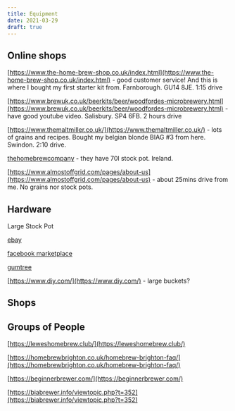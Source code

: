```yaml
---
title: Equipment 
date: 2021-03-29
draft: true
---
```



## Online shops


[https://www.the-home-brew-shop.co.uk/index.html](https://www.the-home-brew-shop.co.uk/index.html) - good customer service! And this is where I bought my first starter kit from. Farnborough. GU14 8JE.  1:15 drive

[https://www.brewuk.co.uk/beerkits/beer/woodfordes-microbrewery.html](https://www.brewuk.co.uk/beerkits/beer/woodfordes-microbrewery.html) - have good youtube video. Salisbury. SP4 6FB. 2 hours drive

[https://www.themaltmiller.co.uk/](https://www.themaltmiller.co.uk/) - lots of grains and recipes. Bought my belgian blonde BIAG #3 from here. Swindon. 2:10 drive.


[thehomebrewcompany](https://www.thehomebrewcompany.co.uk/index.php?main_page=advanced_search_result&keyword=pot&autocomplate_id=&search_in_description=1&zenid=tq5okc6e3fvn80ni9vhjonrcu5) - they have 70l stock pot. Ireland.

[https://www.almostoffgrid.com/pages/about-us](https://www.almostoffgrid.com/pages/about-us) - about 25mins drive from me. No grains nor stock pots. 

## Hardware

Large Stock Pot

[ebay](https://www.ebay.co.uk/itm/353474620666)


[facebook marketplace](https://www.facebook.com/marketplace/)

[gumtree](https://www.gumtree.com/)


[https://www.diy.com/](https://www.diy.com/) - large buckets?




## Shops



## Groups of People

[https://leweshomebrew.club/](https://leweshomebrew.club/)

[https://homebrewbrighton.co.uk/homebrew-brighton-faq/](https://homebrewbrighton.co.uk/homebrew-brighton-faq/)





[https://beginnerbrewer.com/](https://beginnerbrewer.com/)

[https://biabrewer.info/viewtopic.php?t=352](https://biabrewer.info/viewtopic.php?t=352)